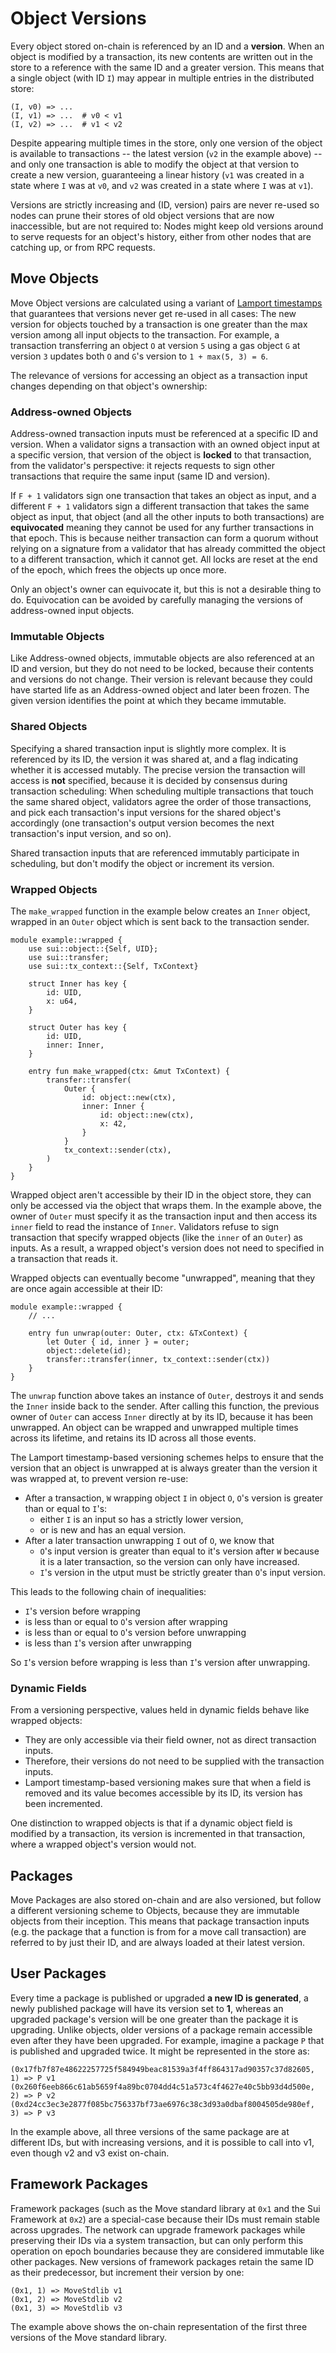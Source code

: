 # Object Versions

Every object stored on-chain is referenced by an ID and a **version**.  When an object is modified by a transaction, its new contents are written out in the store to a reference with the same ID and a greater version.  This means that a single object (with ID `I`) may appear in multiple entries in the distributed store:

```
(I, v0) => ...
(I, v1) => ...  # v0 < v1
(I, v2) => ...  # v1 < v2
```

Despite appearing multiple times in the store, only one version of the object is available to transactions -- the latest version (`v2` in the example above) -- and only one transaction is able to modify the object at that version to create a new version, guaranteeing a linear history (`v1` was created in a state where `I` was at `v0`, and `v2` was created in a state where `I` was at `v1`).

Versions are strictly increasing and (ID, version) pairs are never re-used so nodes can prune their stores of old object versions that are now inaccessible, but are not required to: Nodes might keep old versions around to serve requests for an object's history, either from other nodes that are catching up, or from RPC requests.

## Move Objects

Move Object versions are calculated using a variant of [Lamport timestamps](https://en.wikipedia.org/wiki/Lamport_timestamp) that guarantees that versions never get re-used in all cases:  The new version for objects touched by a transaction is one greater than the max version among all input objects to the transaction.  For example, a transaction transferring an object `O` at version `5` using a gas object `G` at version `3` updates both `O` and `G`'s version to `1 + max(5, 3) = 6`.

The relevance of versions for accessing an object as a transaction input changes depending on that object's ownership:

### Address-owned Objects

Address-owned transaction inputs must be referenced at a specific ID and version.  When a validator signs a transaction with an owned object input at a specific version, that version of the object is **locked** to that transaction, from the validator's perspective: it rejects requests to sign other transactions that require the same input (same ID and version).

If `F + 1` validators sign one transaction that takes an object as input, and a different `F + 1` validators sign a different transaction that takes the same object as input, that object (and all the other inputs to both transactions) are **equivocated** meaning they cannot be used for any further transactions in that epoch.  This is because neither transaction can form a quorum without relying on a signature from a validator that has already committed the object to a different transaction, which it cannot get.  All locks are reset at the end of the epoch, which frees the objects up once more.

Only an object's owner can equivocate it, but this is not a desirable thing to do.  Equivocation can be avoided by carefully managing the versions of address-owned input objects.

### Immutable Objects

Like Address-owned objects, immutable objects are also referenced at an ID and version, but they do not need to be locked, because their contents and versions do not change.  Their version is relevant because they could have started life as an Address-owned object and later been frozen. The given version identifies the point at which they became immutable.

### Shared Objects

Specifying a shared transaction input is slightly more complex.  It is referenced by its ID, the version it was shared at, and a flag indicating whether it is accessed mutably.  The precise version the transaction will access is **not** specified, because it is decided by consensus during transaction scheduling: When scheduling multiple transactions that touch the same shared object, validators agree the order of those transactions, and pick each transaction's input versions for the shared object's accordingly (one transaction's output version becomes the next transaction's input version, and so on).

Shared transaction inputs that are referenced immutably participate in scheduling, but don't modify the object or increment its version.

### Wrapped Objects

The `make_wrapped` function in the example below creates an `Inner` object, wrapped in an `Outer` object which is sent back to the transaction sender.

```
module example::wrapped {
    use sui::object::{Self, UID};
    use sui::transfer;
    use sui::tx_context::{Self, TxContext}
    
    struct Inner has key {
        id: UID,
        x: u64,
    }
    
    struct Outer has key {
        id: UID,
        inner: Inner,
    }
    
    entry fun make_wrapped(ctx: &mut TxContext) {
        transfer::transfer(
            Outer {
                id: object::new(ctx),
                inner: Inner {
                    id: object::new(ctx),
                    x: 42,
                }
            }
            tx_context::sender(ctx),
        )
    }
}
```

Wrapped object aren't accessible by their ID in the object store, they can only be accessed via the object that wraps them.  In the example above, the owner of `Outer` must specify it as the transaction input and then access its `inner` field to read the instance of `Inner`.  Validators refuse to sign transaction that specify wrapped objects (like the `inner` of an `Outer`) as inputs.  As a result, a wrapped object's version does not need to specified in a transaction that reads it.

Wrapped objects can eventually become "unwrapped", meaning that they are once again accessible at their ID:

```
module example::wrapped {
    // ...
    
    entry fun unwrap(outer: Outer, ctx: &TxContext) {
        let Outer { id, inner } = outer;
        object::delete(id);
        transfer::transfer(inner, tx_context::sender(ctx))
    }
}
```

The `unwrap` function above takes an instance of `Outer`, destroys it and sends the `Inner` inside back to the sender.  After calling this function, the previous owner of `Outer` can access `Inner` directly at by its ID, because it has been unwrapped.  An object can be wrapped and unwrapped multiple times across its lifetime, and retains its ID across all those events.

The Lamport timestamp-based versioning schemes helps to ensure that the version that an object is unwrapped at is always greater than the version it was wrapped at, to prevent version re-use:

- After a transaction, `W` wrapping object `I` in object `O`, `O`'s version is greater than or equal to `I`'s:
  - either `I` is an input so has a strictly lower version, 
  - or is new and has an equal version.
- After a later transaction unwrapping `I` out of `O`, we know that 
  - `O`'s input version is greater than equal to it's version after `W` because it is a later transaction, so the version can only have increased.
  - `I`'s version in the utput must be strictly greater than `O`'s input version.
  
This leads to the following chain of inequalities:

- `I`'s version before wrapping
- is less than or equal to `O`'s version after wrapping
- is less than or equal to `O`'s version before unwrapping
- is less than `I`'s version after unwrapping

So `I`'s version before wrapping is less than `I`'s version after unwrapping.

### Dynamic Fields

From a versioning perspective, values held in dynamic fields behave like wrapped objects:

- They are only accessible via their field owner, not as direct transaction inputs.
- Therefore, their versions do not need to be supplied with the transaction inputs.
- Lamport timestamp-based versioning makes sure that when a field is removed and its value becomes accessible by its ID, its version has been incremented.

One distinction to wrapped objects is that if a dynamic object field is modified by a transaction, its version is incremented in that transaction, where a wrapped object's version would not.

## Packages

Move Packages are also stored on-chain and are also versioned, but follow a different versioning scheme to Objects, because they are immutable objects from their inception.  This means that package transaction inputs (e.g. the package that a function is from for a move call transaction) are referred to by just their ID, and are always loaded at their latest version.

## User Packages

Every time a package is published or upgraded **a new ID is generated**, a newly published package will have its version set to **1**, whereas an upgraded package's version will be one greater than the package it is upgrading.  Unlike objects, older versions of a package remain accessible even after they have been upgraded.  For example, imagine a package `P` that is published and upgraded twice.  It might be represented in the store as:

```
(0x17fb7f87e48622257725f584949beac81539a3f4ff864317ad90357c37d82605, 1) => P v1
(0x260f6eeb866c61ab5659f4a89bc0704dd4c51a573c4f4627e40c5bb93d4d500e, 2) => P v2
(0xd24cc3ec3e2877f085bc756337bf73ae6976c38c3d93a0dbaf8004505de980ef, 3) => P v3
```

In the example above, all three versions of the same package are at different IDs, but with increasing versions, and it is possible to call into v1, even though v2 and v3 exist on-chain.

## Framework Packages

Framework packages (such as the Move standard library at `0x1` and the Sui Framework at `0x2`) are a special-case because their IDs must remain stable across upgrades.  The network can upgrade framework packages while preserving their IDs via a system transaction, but can only perform this operation on epoch boundaries because they are considered immutable like other packages.  New versions of framework packages retain the same ID as their predecessor, but increment their version by one:

```
(0x1, 1) => MoveStdlib v1
(0x1, 2) => MoveStdlib v2
(0x1, 3) => MoveStdlib v3
```

The example above shows the on-chain representation of the first three versions of the Move standard library.


